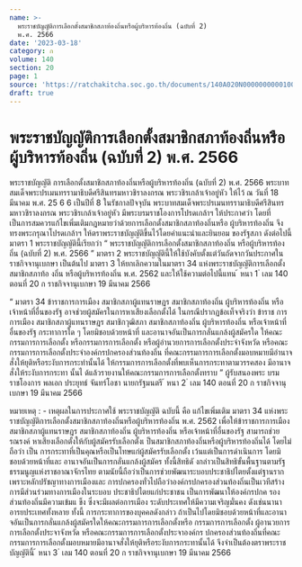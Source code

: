 ```yaml
---
name: >-
  พระราชบัญญัติการเลือกตั้งสมาชิกสภาท้องถิ่นหรือผู้บริหารท้องถิ่น (ฉบับที่ 2)
  พ.ศ. 2566
date: '2023-03-18'
category: ก
volume: 140
section: 20
page: 1
source: 'https://ratchakitcha.soc.go.th/documents/140A020N0000000000100.pdf'
draft: true
---
```


# พระราชบัญญัติการเลือกตั้งสมาชิกสภาท้องถิ่นหรือผู้บริหารท้องถิ่น (ฉบับที่ 2) พ.ศ. 2566

พระราชบัญญัติ การเลือกตั้งสมาชิกสภาท้องถิ่นหรือผู้บริหารท้องถิ่น (ฉบับที่ 2) พ.ศ. 2566 พระบาทสมเด็จพระปรเมนทรรามาธิบดีศรีสินทรมหาวชิราลงกรณ พระวชิรเกล้าเจ้าอยู่หัว ให้ไว้ ณ วันที่ 18 มีนาคม พ.ศ. 25 6 6 เป็นปีที่ 8 ในรัชกาลปัจจุบัน พระบาทสมเด็จพระปรเมนทรรามาธิบดีศรีสินทรมหาวชิราลงกรณ พระวชิรเกล้าเจ้าอยู่หัว มีพระบรมราชโองการโปรดเกล้าฯ ให้ประกาศว่า โดยที่เป็นการสมควรแก้ไขเพิ่มเติมกฎหมายว่าด้วยการเลือกตั้งสมาชิกสภาท้องถิ่นหรือ ผู้บริหารท้องถิ่น จึงทรงพระกรุณาโปรดเกล้าฯ ให้ตราพระราชบัญญัติขึ้นไว้โดยคำแนะนำและยินยอม ของรัฐสภา ดังต่อไปนี้ มาตรา 1 พระราชบัญญัตินี้เรียกว่า “ พระราชบัญญัติการเลือกตั้งสมาชิกสภาท้องถิ่น หรือผู้บริหารท้องถิ่น (ฉบับที่ 2) พ.ศ. 2566 ” มาตรา 2 พระราชบัญญัตินี้ให้ใช้บังคับตั้งแต่วันถัดจากวันประกาศในราชกิจจานุเบกษา เป็นต้นไป มาตรา 3 ให้ยกเลิกความในมาตรา 34 แห่งพระราชบัญญัติการเลือกตั้งสมาชิกสภาท้อ งถิ่น หรือผู้บริหารท้องถิ่น พ.ศ. 2562 และให้ใช้ความต่อไปนี้แทน ้ หนา 1 ่ เลม 140 ตอนที่ 20 ก ราชกิจจานุเบกษา 19 มีนาคม 2566

“ มาตรา 34 ข้าราชการการเมือง สมาชิกสภาผู้แทนราษฎร สมาชิกสภาท้องถิ่น ผู้บริหารท้องถิ่น หรือเจ้าหน้าที่อื่นของรัฐ อาจช่วยผู้สมัครในการหาเสียงเลือกตั้งได้ ในกรณีปรากฏข้อเท็จจริงว่า ข้าราช การการเมือง สมาชิกสภาผู้แทนราษฎร สมาชิกวุฒิสภา สมาชิกสภาท้องถิ่น ผู้บริหารท้องถิ่น หรือเจ้าหน้าที่อื่นของรัฐ กระทาการใด ๆ โดยมิชอบด้วยหน้าที่ และอานาจอันเป็นการกลั่นแกล้งผู้สมัครใด ให้คณะกรรมการการเลือกตั้ง หรือกรรมการการเลือกตั้ง หรือผู้อำนวยการการเลือกตั้งประจำจังหวัด หรือคณะกรรมการการเลือกตั้งประจำองค์กรปกครองส่วนท้องถิ่น ที่คณะกรรมการการเลือกตั้งมอบหมายมีอำนาจสั่งให้ยุติหรือระงับการกระทำนั้นได้ ให้กรรมการการเลือกตั้งที่พบเห็นการกระทาตามวรรคสอง มีอานาจสั่งให้ระงับการกระทา นั้นไ ด้แล้วรายงานให้คณะกรรมการการเลือกตั้งทราบ ” ผู้รับสนองพระ บรม ราชโองการ พลเอก ประยุทธ์ จันทร์โอชา นายกรัฐมนตรี ้ หนา 2 ่ เลม 140 ตอนที่ 20 ก ราชกิจจานุเบกษา 19 มีนาคม 2566

หมายเหตุ : - เหตุผลในการประกาศใช้ พระราชบัญญัติ ฉบับนี้ คือ แก้ไขเพิ่มเติม มาตรา 34 แห่งพระราชบัญญัติการเลือกตั้งสมาชิกสภาท้องถิ่นหรือผู้บริหารท้องถิ่น พ.ศ. 2562 เพื่อให้ข้าราชการการเมือง สมาชิกสภาผู้แทนราษฎร สมาชิกสภาท้องถิ่น ผู้บริหารท้องถิ่น หรือเจ้าหน้าที่อื่นของรัฐ สามารถช่วยรณรงค์ หาเสียงเลือกตั้งให้กับผู้สมัครรับเลือกตั้งเ ป็นสมาชิกสภาท้องถิ่นหรือผู้บริหารท้องถิ่นได้ โดยไม่ถือว่า เป็น การกระทาที่เป็นคุณหรือเป็นโทษแก่ผู้สมัครรับเลือกตั้ง เว้นแต่เป็นการดำเนินการ โดยมิชอบด้วยหน้าที่และ อานาจอันเป็นการกลั่นแกล้งผู้สมัคร ทั้งนี้สิทธิดั งกล่าวเป็นสิทธิขั้นพื้นฐานตามรัฐ ธรรมนูญแห่งราชอาณาจักรไทย ตามนัยนี้ถือว่าเป็นการช่วยพัฒนาระบอบประชาธิปไตยตั้งแต่ฐานราก เพราะหลักปรัชญาทางการเมืองและ การปกครองทั่วไปถือว่าองค์กรปกครองส่วนท้องถิ่นเป็นเวทีสร้างการมีส่วนร่วมทางการเมืองในระบอบ ประชาธิปไตยแก่ประชาชน เป็นการพัฒนาให้องค์กรปกค รองส่วนท้องถิ่นมีความเข้มแ ข็ง ซึ่งจะมีผลต่อการเมือง ระดับประเทศให้มีความเจริญมั่นคง ดังเช่นนานาอารยประเทศทั้งหลาย ทั้งนี้ การกระทาการของบุคคลดังกล่าว ถ้าเป็นไปโดยมิชอบด้วยหน้าที่และอานาจอันเป็นการกลั่นแกล้งผู้สมัครใดให้คณะกรรมการการเลือกตั้งหรือ กรรมการการเลือกตั้ง ผู้อานวยการการเลือกตั้งประจาจังหวัด หรือคณะกรรมการการเลือกตั้งประจาองค์กร ปกครองส่วนท้องถิ่นที่คณะกรรมการการเลือกตั้งมอบหมายมีอานาจสั่งให้ยุติหรือระงับการกระทานั้นได้ จึงจำเป็นต้องตราพระราชบัญญัตินี้ ้ หนา 3 ่ เลม 140 ตอนที่ 20 ก ราชกิจจานุเบกษา 19 มีนาคม 2566
